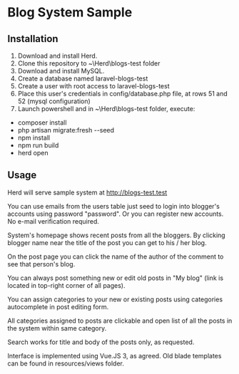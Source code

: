 # Blog System Sample

## Installation

1. Download and install Herd.
3. Clone this repository to ~\Herd\blogs-test folder
4. Download and install MySQL.
5. Create a database named laravel-blogs-test
6. Create a user with root access to laravel-blogs-test
7. Place this user's credentials in config/database.php file, at rows 51 and 52 (mysql configuration)
8. Launch powershell and in ~\Herd\blogs-test folder, execute:
- composer install
- php artisan migrate:fresh --seed
- npm install
- npm run build
- herd open

## Usage

Herd will serve sample system at http://blogs-test.test

You can use emails from the users table just seed to login into blogger's accounts using password "password". Or you can register new accounts. No e-mail verification required. 

System's homepage shows recent posts from all the bloggers. By clicking blogger name near the title of the post you can get to his / her blog.

On the post page you can click the name of the author of the comment to see that person's blog.

You can always post something new or edit old posts in "My blog" (link is located in top-right corner of all pages).

You can assign categories to your new or existing posts using categories autocomplete in post editing form.

All categories assigned to posts are clickable and open list of all the posts in the system within same category.

Search works for title and body of the posts only, as requested.

Interface is implemented using Vue.JS 3, as agreed. Old blade templates can be found in resources/views folder.
